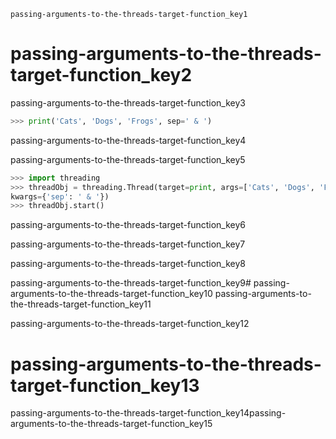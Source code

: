 ```ngMeta
passing-arguments-to-the-threads-target-function_key1
```
# passing-arguments-to-the-threads-target-function_key2
passing-arguments-to-the-threads-target-function_key3

```python
>>> print('Cats', 'Dogs', 'Frogs', sep=' & ')
```
passing-arguments-to-the-threads-target-function_key4

passing-arguments-to-the-threads-target-function_key5

```python
>>> import threading
>>> threadObj = threading.Thread(target=print, args=['Cats', 'Dogs', 'Frogs'],
kwargs={'sep': ' & '})
>>> threadObj.start()
```
passing-arguments-to-the-threads-target-function_key6

passing-arguments-to-the-threads-target-function_key7

passing-arguments-to-the-threads-target-function_key8


passing-arguments-to-the-threads-target-function_key9# passing-arguments-to-the-threads-target-function_key10
passing-arguments-to-the-threads-target-function_key11

passing-arguments-to-the-threads-target-function_key12

# passing-arguments-to-the-threads-target-function_key13
passing-arguments-to-the-threads-target-function_key14passing-arguments-to-the-threads-target-function_key15